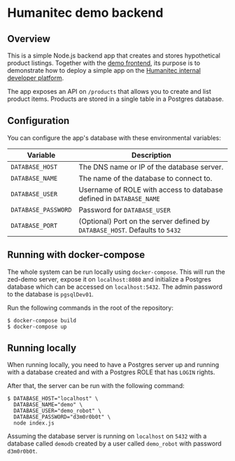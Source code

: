 # Humanitec demo backend

## Overview

This is a simple Node.js backend app that creates and stores hypothetical product listings. Together with the [demo frontend](https://github.com/walhall-tutorials/demo-frontend), its purpose is to demonstrate how to deploy a simple app on the [Humanitec internal developer platform](https://humanitec.com).

The app exposes an API on `/products` that allows you to create and list product items. Products are stored in a single table in a Postgres database.

## Configuration

You can configure the app's database with these environmental variables:

| Variable | Description |
|--|--|
| `DATABASE_HOST` | The DNS name or IP of the database server. |
| `DATABASE_NAME` | The name of the database to connect to. |
| `DATABASE_USER` | Username of ROLE with access to database defined in `DATABASE_NAME` |
| `DATABASE_PASSWORD` | Password for `DATABASE_USER` |
| `DATABASE_PORT` | (Optional) Port on the server defined by `DATABASE_HOST`. Defaults to `5432` |

## Running with docker-compose

The whole system can be run locally using `docker-compose`. This will run the zed-demo server, expose it on `localhost:8080` and initialize a Postgres database which can be accessed on `localhost:5432`. The admin password to the database is `pgsqlDev01`.

Run the following commands in the root of the repository:

```
$ docker-compose build
$ docker-compose up
```

## Running locally

When running locally, you need to have a Postgres server up and running with a database created and with a Postgres ROLE that has `LOGIN` rights.

After that, the server can be run with the following command:

```
$ DATABASE_HOST="localhost" \
  DATABASE_NAME="demo" \
  DATABASE_USER="demo_robot" \
  DATABASE_PASSWORD="d3m0r0b0t" \
  node index.js
```

Assuming the database server is running on `localhost` on `5432` with a database called `demodb` created by a user called `demo_robot` with password `d3m0r0b0t`.
